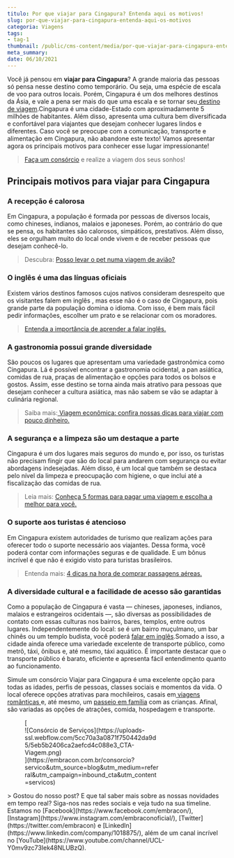 ```yaml
---
titulo: Por que viajar para Cingapura? Entenda aqui os motivos!
slug: por-que-viajar-para-cingapura-entenda-aqui-os-motivos
categoria: Viagens
tags:
- tag-1
thumbnail: /public/cms-content/media/por-que-viajar-para-cingapura-entenda-aqui-os-motivos.jpeg
meta_summary: 
date: 06/10/2021
---
```

Você já pensou em **viajar para Cingapura**? A grande maioria das pessoas só pensa nesse destino como temporário. Ou seja, uma espécie de escala de voo para outros locais. Porém, Cingapura é um dos melhores destinos da Ásia, e vale a pena ser mais do que uma escala e se tornar seu[ destino de viagem](https://www.embracon.com.br/blog/5-dicas-para-economizar-e-viajar-na-alta-temporada).Cingapura é uma cidade-Estado com aproximadamente 5 milhões de habitantes. Além disso, apresenta uma cultura bem diversificada e confortável para viajantes que desejam conhecer lugares lindos e diferentes. Caso você se preocupe com a comunicação, transporte e alimentação em Cingapura, não abandone este texto! Vamos apresentar agora os principais motivos para conhecer esse lugar impressionante!

> [Faça um consórcio](https://www.embracon.com.br/consorcio-servicos) e realize a viagem dos seus sonhos!

Principais motivos para viajar para Cingapura
---------------------------------------------

### A recepção é calorosa

Em Cingapura, a população é formada por pessoas de diversos locais, como chineses, indianos, malaios e japoneses. Porém, ao contrário do que se pensa, os habitantes são calorosos, simpáticos, prestativos. Além disso, eles se orgulham muito do local onde vivem e de receber pessoas que desejam conhecê-lo.

> Descubra: [Posso levar o pet numa viagem de avião?](https://www.embracon.com.br/blog/posso-levar-o-pet-numa-viagem-de-aviao)

### O inglês é uma das línguas oficiais

Existem vários destinos famosos cujos nativos consideram desrespeito que os visitantes falem em inglês , mas esse não é o caso de Cingapura, pois grande parte da população domina o idioma. Com isso, é bem mais fácil pedir informações, escolher um prato e se relacionar com os moradores.

> [Entenda a importância de aprender a falar inglês.](https://www.embracon.com.br/blog/entenda-a-importancia-de-aprender-a-falar-ingles)

### A gastronomia possui grande diversidade

São poucos os lugares que apresentam uma variedade gastronômica como Cingapura. Lá é possível encontrar a gastronomia ocidental, a pan asiática, comidas de rua, praças de alimentação e opções para todos os bolsos e gostos. Assim, esse destino se torna ainda mais atrativo para pessoas que desejam conhecer a cultura asiática, mas não sabem se vão se adaptar à culinária regional.

> Saiba mais:[ Viagem econômica: confira nossas dicas para viajar com pouco dinheiro.](https://www.embracon.com.br/blog/viagem-economica-confira-nossas-dicas-para-viajar-com-pouco-dinheiro)

### A segurança e a limpeza são um destaque a parte

Cingapura é um dos lugares mais seguros do mundo e, por isso, os turistas não precisam fingir que são do local para andarem com segurança ou evitar abordagens indesejadas. Além disso, é um local que também se destaca pelo nível da limpeza e preocupação com higiene, o que inclui até a fiscalização das comidas de rua.

> Leia mais: [Conheça 5 formas para pagar uma viagem e escolha a melhor para você.](https://www.embracon.com.br/blog/conheca-5-formas-para-pagar-uma-viagem-e-escolha-a-melhor-para-voce)

### O suporte aos turistas é atencioso

Em Cingapura existem autoridades de turismo que realizam ações para oferecer todo o suporte necessário aos viajantes. Dessa forma, você poderá contar com informações seguras e de qualidade. E um bônus incrível é que não é exigido visto para turistas brasileiros.

> Entenda mais: [4 dicas na hora de comprar passagens aéreas.](https://www.embracon.com.br/blog/consorcio-de-viagens-o-que-e-e-como-funciona)

### A diversidade cultural e a facilidade de acesso são garantidas

Como a população de Cingapura é vasta — chineses, japoneses, indianos, malaios e estrangeiros ocidentais —, são diversas as possibilidades de contato com essas culturas nos bairros, bares, templos, entre outros lugares. Independentemente do local: se é um bairro muçulmano, um bar chinês ou um templo budista, você poderá [falar em inglês](https://www.embracon.com.br/blog/4-razoes-para-investir-em-um-curso-de-idiomas-e-aprender-uma-nova-lingua).Somado a isso, a cidade ainda oferece uma variedade excelente de transporte público, como metrô, táxi, ônibus e, até mesmo, táxi aquático. É importante destacar que o transporte público é barato, eficiente e apresenta fácil entendimento quanto ao funcionamento.

Simule um consórcio Viajar para Cingapura é uma excelente opção para todas as idades, perfis de pessoas, classes sociais e momentos da vida. O local oferece opções atrativas para mochileiros, casais em[ viagens românticas ](https://www.embracon.com.br/blog/como-preparar-o-roteiro-de-viagem-romantica)e, até mesmo, um [passeio em família](https://www.embracon.com.br/blog/confira-estas-4-dicas-financeiras-para-planejar-uma-viagem-em-familia) com as crianças. Afinal, são variadas as opções de atrações, comida, hospedagem e transporte.

<figure class="w-richtext-figure-type-image w-richtext-align-center" style="max-width:310px">[<div>![Consórcio de Serviços](https://uploads-ssl.webflow.com/5cc70a3a0871f750442da9d5/5eb5b2406ca2aefcd4c088e3_CTA-Viagem.png)</div>](https://embracon.com.br/consorcio?servico&utm_source=blog&utm_medium=referral&utm_campaign=inbound_cta&utm_content=servicos)</figure>> Gostou do nosso post? E que tal saber mais sobre as nossas novidades em tempo real? Siga-nos nas redes sociais e veja tudo na sua timeline. Estamos no [Facebook](https://www.facebook.com/embracon/), [Instagram](https://www.instagram.com/embraconoficial/), [Twitter](https://twitter.com/embracon) e [LinkedIn](https://www.linkedin.com/company/1018875/), além de um canal incrível no [YouTube](https://www.youtube.com/channel/UCL-Y0mv9zc73Iek48NLUBzQ).

